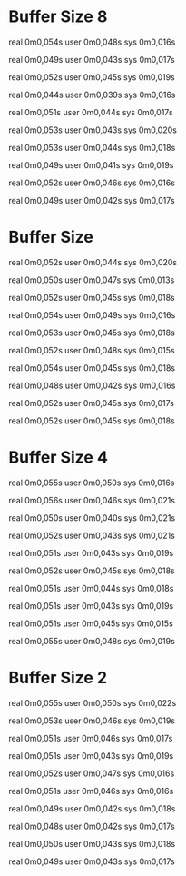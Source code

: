# Buffer Size 8

real	0m0,054s
user	0m0,048s
sys	0m0,016s

real	0m0,049s
user	0m0,043s
sys	0m0,017s

real	0m0,052s
user	0m0,045s
sys	0m0,019s

real	0m0,044s
user	0m0,039s
sys	0m0,016s

real	0m0,051s
user	0m0,044s
sys	0m0,017s

real	0m0,053s
user	0m0,043s
sys	0m0,020s

real	0m0,053s
user	0m0,044s
sys	0m0,018s

real	0m0,049s
user	0m0,041s
sys	0m0,019s

real	0m0,052s
user	0m0,046s
sys	0m0,016s

real	0m0,049s
user	0m0,042s
sys	0m0,017s

# Buffer Size 

real	0m0,052s
user	0m0,044s
sys	0m0,020s

real	0m0,050s
user	0m0,047s
sys	0m0,013s

real	0m0,052s
user	0m0,045s
sys	0m0,018s

real	0m0,054s
user	0m0,049s
sys	0m0,016s

real	0m0,053s
user	0m0,045s
sys	0m0,018s

real	0m0,052s
user	0m0,048s
sys	0m0,015s

real	0m0,054s
user	0m0,045s
sys	0m0,018s

real	0m0,048s
user	0m0,042s
sys	0m0,016s

real	0m0,052s
user	0m0,045s
sys	0m0,017s

real	0m0,052s
user	0m0,045s
sys	0m0,018s

# Buffer Size 4

real	0m0,055s
user	0m0,050s
sys	0m0,016s

real	0m0,056s
user	0m0,046s
sys	0m0,021s

real	0m0,050s
user	0m0,040s
sys	0m0,021s

real	0m0,052s
user	0m0,043s
sys	0m0,021s

real	0m0,051s
user	0m0,043s
sys	0m0,019s

real	0m0,052s
user	0m0,045s
sys	0m0,018s

real	0m0,051s
user	0m0,044s
sys	0m0,018s

real	0m0,051s
user	0m0,043s
sys	0m0,019s

real	0m0,051s
user	0m0,045s
sys	0m0,015s

real	0m0,055s
user	0m0,048s
sys	0m0,019s

# Buffer Size 2

real	0m0,055s
user	0m0,050s
sys	0m0,022s

real	0m0,053s
user	0m0,046s
sys	0m0,019s

real	0m0,051s
user	0m0,046s
sys	0m0,017s

real	0m0,051s
user	0m0,043s
sys	0m0,019s

real	0m0,052s
user	0m0,047s
sys	0m0,016s

real	0m0,051s
user	0m0,046s
sys	0m0,016s

real	0m0,049s
user	0m0,042s
sys	0m0,018s

real	0m0,048s
user	0m0,042s
sys	0m0,017s

real	0m0,050s
user	0m0,043s
sys	0m0,018s

real	0m0,049s
user	0m0,043s
sys	0m0,017s

